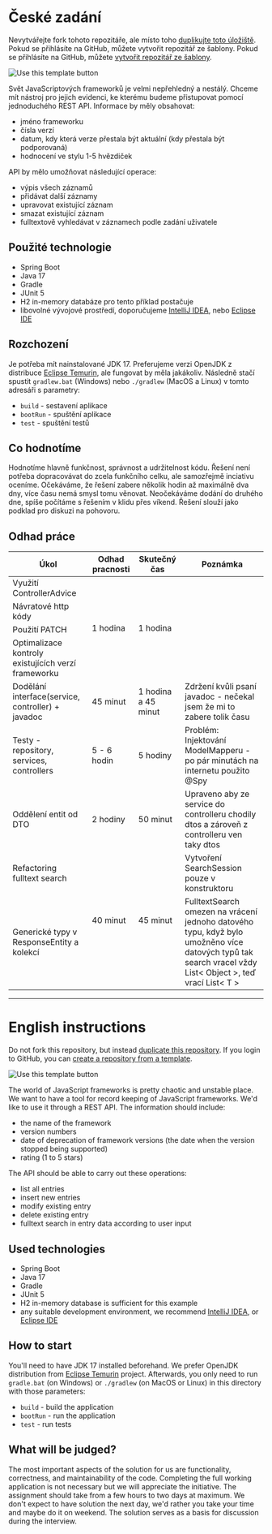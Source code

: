 # České zadání

Nevytvářejte fork tohoto repozitáře, ale místo toho [duplikujte toto úložiště](https://docs.github.com/en/repositories/creating-and-managing-repositories/duplicating-a-repository). Pokud se přihlásíte na GitHub, můžete vytvořit repozitář ze šablony. Pokud se přihlásíte na GitHub, můžete [vytvořit repozitář ze šablony](https://docs.github.com/en/repositories/creating-and-managing-repositories/creating-a-repository-from-a-template).

![Use this template button](https://docs.github.com/assets/cb-95207/images/help/repository/use-this-template-button.png)

Svět JavaScriptových frameworků je velmi nepřehledný a nestálý. Chceme mít nástroj pro jejich evidenci, ke kterému budeme přistupovat pomocí jednoduchého REST API. Informace by měly obsahovat:
* jméno frameworku
* čísla verzí
* datum, kdy která verze přestala být aktuální (kdy přestala být podporovaná)
* hodnocení ve stylu 1-5 hvězdiček

API by mělo umožňovat následující operace:
* výpis všech záznamů
* přidávat další záznamy
* upravovat existující záznam
* smazat existující záznam
* fulltextově vyhledávat v záznamech podle zadání uživatele


## Použité technologie

* Spring Boot
* Java 17
* Gradle
* JUnit 5
* H2 in-memory databáze pro tento příklad postačuje
* libovolné vývojové prostředí, doporučujeme [IntelliJ IDEA](https://www.jetbrains.com/idea/), nebo [Eclipse IDE](https://www.eclipse.org/ide/)


## Rozchození

Je potřeba mít nainstalované JDK 17. Preferujeme verzi OpenJDK z distribuce [Eclipse Temurin](https://adoptium.net/), ale fungovat by měla jakákoliv. Následně stačí spustit `gradlew.bat` (Windows) nebo `./gradlew` (MacOS a Linux) v tomto adresáři s parametry:
* `build` - sestavení aplikace
* `bootRun` - spuštění aplikace
* `test` - spuštění testů


## Co hodnotíme

Hodnotíme hlavně funkčnost, správnost a udržitelnost kódu. Řešení není potřeba dopracovávat do zcela funkčního celku, ale samozřejmě inciativu oceníme. Očekáváme, že řešení zabere několik hodin až maximálně dva dny, více času nemá smysl tomu věnovat. Neočekáváme dodání do druhého dne, spíše počítáme s řešením v klidu přes víkend. Řešení slouží jako podklad pro diskuzi na pohovoru.
## Odhad práce

<table>
<thead>
  <tr>
    <th>Úkol</th>
    <th>Odhad pracnosti</th>
    <th>Skutečný čas</th>
    <th>Poznámka</th>
  </tr>
</thead>
<tbody>
  <tr>
    <td>Využití ControllerAdvice</td>
    <td rowspan=4>1 hodina</td>
    <td rowspan=4>1 hodina</td>
    <td rowspan=4></td>  
  </tr>
  <tr>
    <td>Návratové http kódy</td>
  </tr>
  <tr>
    <td>Použití PATCH</td>
  </tr>
  <tr>
    <td>Optimalizace kontroly existujících verzí frameworku</td>
  </tr>
  <tr>
    <td>Dodělání interface(service, controller) + javadoc</td>
    <td>45 minut</td>
    <td>1 hodina a 45 minut</td>
    <td>Zdržení kvůli psaní javadoc - nečekal jsem že mi to zabere tolik času</td>
  </tr>
  <tr>
    <td>Testy - repository, services, controllers</td>
    <td>5 - 6 hodin</td>
    <td>5 hodiny</td>
    <td>Problém: Injektování ModelMapperu - po pár minutách na internetu použito @Spy </td>
  </tr>
 
  <tr>
    <td>Oddělení entit od DTO</td>
    <td>2 hodiny</td>
    <td>50 minut</td>
    <td>Upraveno aby ze service do controlleru chodily dtos a zároveň z controlleru ven taky dtos</td>
  </tr>
 <tr>
    <td>Refactoring fulltext search</td>
    <td rowspan="2">40 minut</td>
    <td rowspan="2">45 minut</td>
    <td>Vytvoření SearchSession pouze v konstruktoru</td>
  </tr>  
<tr>
    <td>Generické typy v ResponseEntity a kolekcí</td>
    <td>FulltextSearch omezen na vrácení jednoho datového typu, když bylo umožněno více datových typů tak search vracel vždy List< Object >, teď vrací List< T ></td>

  </tr>
</tbody>
</table>

---

# English instructions

Do not fork this repository, but instead [duplicate this repository](https://docs.github.com/en/repositories/creating-and-managing-repositories/duplicating-a-repository). If you login to GitHub, you can [create a repository from a template](https://docs.github.com/en/repositories/creating-and-managing-repositories/creating-a-repository-from-a-template).

![Use this template button](https://docs.github.com/assets/cb-95207/images/help/repository/use-this-template-button.png)

The world of JavaScript frameworks is pretty chaotic and unstable place. We want to have a tool for record keeping of JavaScript frameworks. We'd like to use it through a REST API. The information should include:
* the name of the framework
* version numbers
* date of deprecation of framework versions (the date when the version stopped being supported)
* rating (1 to 5 stars)

The API should be able to carry out these operations:
* list all entries
* insert new entries
* modify existing entry
* delete existing entry
* fulltext search in entry data according to user input


## Used technologies

* Spring Boot
* Java 17
* Gradle
* JUnit 5
* H2 in-memory database is sufficient for this example
* any suitable development environment, we recommend [IntelliJ IDEA](https://www.jetbrains.com/idea/), or [Eclipse IDE](https://www.eclipse.org/ide/)


## How to start

You'll need to have JDK 17 installed beforehand. We prefer OpenJDK distribution from [Eclipse Temurin](https://adoptium.net/) project. Afterwards, you only need to run `gradle.bat` (on Windows) or `./gradlew` (on MacOS or Linux) in this directory with those parameters:
* `build` - build the application
* `bootRun` - run the application
* `test` - run tests


## What will be judged?

The most important aspects of the solution for us are functionality, correctness, and maintainability of the code. Completing the full working application is not necessary but we will appreciate the initiative. The assignment should take from a few hours to two days at maximum. We don't expect to have solution the next day, we'd rather you take your time and maybe do it on weekend. The solution serves as a basis for discussion during the interview.
